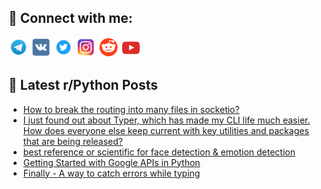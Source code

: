 ## 🔎 Connect with me:
[<img src="https://github.com/bullbesh/bullbesh/blob/main/images/Telegram.png" width="32" height="32" />](https://t.me/bullbesh)
[<img src="https://github.com/bullbesh/bullbesh/blob/main/images/VK.png" width="32" height="32" />](https://vk.com/bullbesh)
[<img src="https://github.com/bullbesh/bullbesh/blob/main/images/Twitter.png" width="32" height="32" />](https://twitter.com/bullbesh1)
[<img src="https://github.com/bullbesh/bullbesh/blob/main/images/Instagram.png" width="32" height="32" />](https://www.instagram.com/bullbesh)
[<img src="https://github.com/bullbesh/bullbesh/blob/main/images/Reddit.png" width="32" height="32" />](https://www.reddit.com/user/bullbesh)
[<img src="https://github.com/bullbesh/bullbesh/blob/main/images/YouTube.png" width="32" height="32" />](https://www.youtube.com/channel/UCtfjRs6uzgq5mfm8S06WTcg)

## 📕 Latest r/Python Posts
<!-- BLOG-POST-LIST:START -->
- [How to break the routing into many files in socketio?](https://www.reddit.com/r/Python/comments/yjb9b1/how_to_break_the_routing_into_many_files_in/)
- [I just found out about Typer, which has made my CLI life much easier. How does everyone else keep current with key utilities and packages that are being released?](https://www.reddit.com/r/Python/comments/yjaw3q/i_just_found_out_about_typer_which_has_made_my/)
- [best reference or scientific for face detection &amp; emotion detection](https://www.reddit.com/r/Python/comments/yja8bs/best_reference_or_scientific_for_face_detection/)
- [Getting Started with Google APIs in Python](https://www.reddit.com/r/Python/comments/yj9thc/getting_started_with_google_apis_in_python/)
- [Finally - A way to catch errors while typing](https://www.reddit.com/r/Python/comments/yj9iyz/finally_a_way_to_catch_errors_while_typing/)
<!-- BLOG-POST-LIST:END -->
